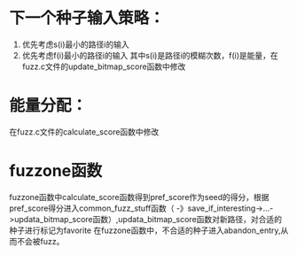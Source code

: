 # 下一个种子输入策略：
1. 优先考虑s(i)最小的路径i的输入
2. 优先考虑f(i)最小的路径i的输入
其中s(i)是路径i的模糊次数，f(i)是能量，在fuzz.c文件的update_bitmap_score函数中修改

# 能量分配：
在fuzz.c文件的calculate_score函数中修改

# fuzzone函数
fuzzone函数中calculate_score函数得到pref_score作为seed的得分，根据pref_score得分进入common_fuzz_stuff函数（
-》save_if_interesting->...->updata_bitmap_score函数）,updata_bitmap_score函数对新路径，对合适的种子进行标记为favorite
在fuzzone函数中，不合适的种子进入abandon_entry,从而不会被fuzz。
